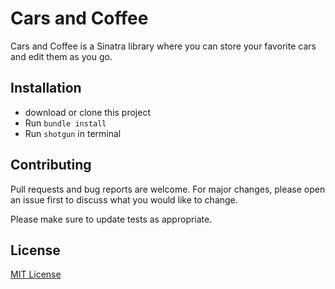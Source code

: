 # Cars and Coffee

Cars and Coffee is a Sinatra library where you can store your favorite cars and edit them as you go.

## Installation

* download or clone this project 
* Run ```bundle install```  
* Run ``` shotgun ``` in terminal

## Contributing

Pull requests and bug reports are welcome. For major changes, please open an issue first to discuss what you would like to change.

Please make sure to update tests as appropriate.

## License
[MIT License](https://choosealicense.com/licenses/mit/)